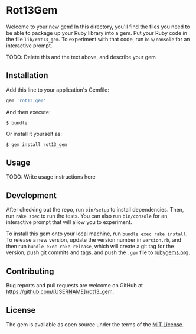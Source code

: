 # Rot13Gem

Welcome to your new gem! In this directory, you'll find the files you need to be able to package up your Ruby library into a gem. Put your Ruby code in the file `lib/rot13_gem`. To experiment with that code, run `bin/console` for an interactive prompt.

TODO: Delete this and the text above, and describe your gem

## Installation

Add this line to your application's Gemfile:

```ruby
gem 'rot13_gem'
```

And then execute:

    $ bundle

Or install it yourself as:

    $ gem install rot13_gem

## Usage

TODO: Write usage instructions here

## Development

After checking out the repo, run `bin/setup` to install dependencies. Then, run `rake spec` to run the tests. You can also run `bin/console` for an interactive prompt that will allow you to experiment.

To install this gem onto your local machine, run `bundle exec rake install`. To release a new version, update the version number in `version.rb`, and then run `bundle exec rake release`, which will create a git tag for the version, push git commits and tags, and push the `.gem` file to [rubygems.org](https://rubygems.org).

## Contributing

Bug reports and pull requests are welcome on GitHub at https://github.com/[USERNAME]/rot13_gem.

## License

The gem is available as open source under the terms of the [MIT License](https://opensource.org/licenses/MIT).

